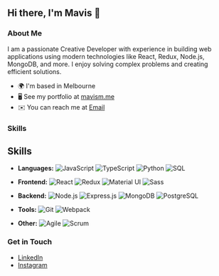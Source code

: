 ## Hi there, I'm Mavis 👋
<!--
![Your Profile Banner Image](URL_to_your_image)
-->

### About Me

I am a passionate Creative Developer with experience in building web applications using modern technologies like React, Redux, Node.js, MongoDB, and more. I enjoy solving complex problems and creating efficient solutions.

- 🌍 I'm based in Melbourne
- 🖥️ See my portfolio at [mavism.me](http://mavism.me)
- ✉️ You can reach me at [Email](mailto:imavisma@gmail.com)

### Skills

## Skills

- **Languages:**
  <img src="https://img.shields.io/badge/JavaScript-Expert-brightgreen" alt="JavaScript">
  <img src="https://img.shields.io/badge/TypeScript-Beginner-red" alt="TypeScript">
  <img src="https://img.shields.io/badge/Python-Advanced-green" alt="Python">
  <img src="https://img.shields.io/badge/SQL-Intermediate-yellow" alt="SQL">

- **Frontend:** 
  <img src="https://img.shields.io/badge/React-Advanced-green" alt="React">
  <img src="https://img.shields.io/badge/Redux-Intermediate-yellow" alt="Redux">
  <img src="https://img.shields.io/badge/Material_UI-Beginner-red" alt="Material UI">
  <img src="https://img.shields.io/badge/Sass-Intermediate-yellow" alt="Sass">

- **Backend:** 
  <img src="https://img.shields.io/badge/Node.js-Advanced-green" alt="Node.js">
  <img src="https://img.shields.io/badge/Express.js-Advanced-green" alt="Express.js">
  <img src="https://img.shields.io/badge/MongoDB-Intermediate-yellow" alt="MongoDB">
  <img src="https://img.shields.io/badge/PostgreSQL-Beginner-red" alt="PostgreSQL">

- **Tools:** 
  <img src="https://img.shields.io/badge/Git-Advanced-green" alt="Git">
  <img src="https://img.shields.io/badge/Webpack-Intermediate-yellow" alt="Webpack">

- **Other:** 
  <img src="https://img.shields.io/badge/Agile-Advanced-green" alt="Agile">
  <img src="https://img.shields.io/badge/Scrum-Advanced-green" alt="Scrum">

### Get in Touch

- [LinkedIn](https://www.linkedin.com/in/mavisxjma/)
- [Instagram](https://www.instagram.com/)

<!--
## Projects

### [Project Name](https://github.com/yourusername/projectname)
**Description:** Brief description of the project and its purpose.
- Tech Stack: React, Node.js, MongoDB, JWT
- Features: User authentication, CRUD operations, responsive design
- [Live Demo](http://projectdemo.com) | [Repository](https://github.com/yourusername/projectname)

### [Another Project](https://github.com/yourusername/anotherproject)
**Description:** Brief description of another project.
- Tech Stack: Python, Flask, PostgreSQL
- Features: Data visualization, API integration
- [Live Demo](http://anotherprojectdemo.com) | [Repository](https://github.com/yourusername/anotherproject)

## Contributions

### Open Source Contributions
- [Repository Name](https://github.com/opensource/repo)
  - Description of your contribution
- [Another Repository](https://github.com/opensource/anotherrepo)
  - Description of your contribution

![GitHub Stats](https://github-readme-stats.vercel.app/api?username=yourusername&show_icons=true&theme=radical)
![Top Languages](https://github-readme-stats.vercel.app/api/top-langs/?username=yourusername&layout=compact&theme=radical)

## Certifications
- [Certification Name](https://linktocertification.com) from [Organization]
- [Another Certification](https://linktoanothercertification.com) from [Organization]

## Blog Posts
- [Blog Post Title](https://linktoblogpost.com) - Brief description of the blog post
- [Another Blog Post](https://linktoanotherblogpost.com) - Brief description of the blog post
-->



<!--
**viszec/viszec** is a ✨ _special_ ✨ repository because its `README.md` (this file) appears on your GitHub profile.

Here are some ideas to get you started:

- 🔭 I’m currently working on ...
- 🌱 I’m currently learning ...
- 👯 I’m looking to collaborate on ...
- 🤔 I’m looking for help with ...
- 💬 Ask me about ...
- 📫 How to reach me: ...
- 😄 Pronouns: ...
- ⚡ Fun fact: ...
-->
